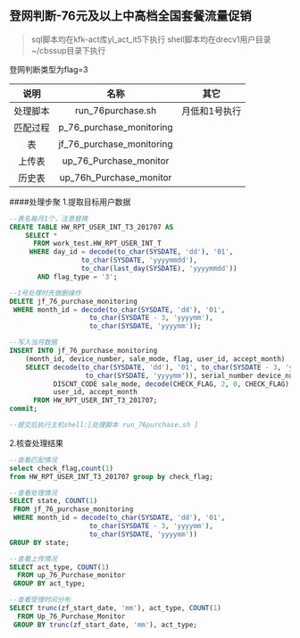 ## 登网判断-76元及以上中高档全国套餐流量促销

> sql脚本均在kfk-act库yl_act_it5下执行
> shell脚本均在drecv1用户目录~/cbssup目录下执行

登网判断类型为flag=3

|说明|名称|其它|
|:---------:|:-----------------------------:|:-----------:|
|处理脚本 |run_76purchase.sh|月低和1号执行|
|匹配过程 |p_76_purchase_monitoring||
|表       |jf_76_purchase_monitoring||
|上传表   |up_76_Purchase_monitor||
|历史表   |up_76h_Purchase_monitor||

####处理步聚
1.提取目标用户数据
```sql
--表名每月1个，注意替换
CREATE TABLE HW_RPT_USER_INT_T3_201707 AS
    SELECT *
      FROM work_test.HW_RPT_USER_INT_T
     WHERE day_id = decode(to_char(SYSDATE, 'dd'), '01', 
                  to_char(SYSDATE, 'yyyymmdd'),
                  to_char(last_day(SYSDATE), 'yyyymmdd'))
       AND flag_type = '3';

--1号处理时先做删操作
DELETE jf_76_purchase_monitoring
 WHERE month_id = decode(to_char(SYSDATE, 'dd'), '01', 
                    to_char(SYSDATE - 3, 'yyyymm'),
                    to_char(SYSDATE, 'yyyymm'));

--写入当月数据
INSERT INTO jf_76_purchase_monitoring
    (month_id, device_number, sale_mode, flag, user_id, accept_month)
    SELECT decode(to_char(SYSDATE, 'dd'), '01', to_char(SYSDATE - 3, 'yyyymm'),
                   to_char(SYSDATE, 'yyyymm')), serial_number device_number,
           DISCNT_CODE sale_mode, decode(CHECK_FLAG, 2, 0, CHECK_FLAG) flag, 
           user_id, accept_month
      FROM HW_RPT_USER_INT_T3_201707;
commit;

--提交后执行主机shell:[处理脚本 run_76purchase.sh ]
```

2.核查处理结果
```sql
--杳看匹配情况
select check_flag,count(1) 
from HW_RPT_USER_INT_T3_201707 group by check_flag;

--查看处理情况
SELECT state, COUNT(1)
 FROM jf_76_purchase_monitoring
 WHERE month_id = decode(to_char(SYSDATE, 'dd'), '01', 
                    to_char(SYSDATE - 3, 'yyyymm'),
                    to_char(SYSDATE, 'yyyymm'))
GROUP BY state;

--查看上传情况
SELECT act_type, COUNT(1)
  FROM up_76_Purchase_monitor
 GROUP BY act_type;

--查看受理时间分布
SELECT trunc(zf_start_date, 'mm'), act_type, COUNT(1)
  FROM Up_76_Purchase_Monitor
 GROUP BY trunc(zf_start_date, 'mm'), act_type;

```
